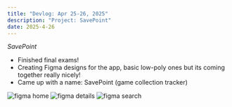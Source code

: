 ```yaml
---
title: "Devlog: Apr 25-26, 2025"
description: "Project: SavePoint"
date: 2025-4-26
---
```


*SavePoint*

- Finished final exams!
- Creating Figma designs for the app, basic low-poly ones but its coming together really nicely!
- Came up with a name: SavePoint (game collection tracker)

<img src="/blog/savepointdevlogs/post-2/figma-home.png" alt="figma home" style="max-height: 800px; width: auto">

<img src="/blog/savepointdevlogs/post-2/figma-details.png" alt="figma details" style="max-height: 800px; width: auto">

<img src="/blog/savepointdevlogs/post-2/figma-search.png" alt="figma search" style="max-height: 800px; width: auto">

